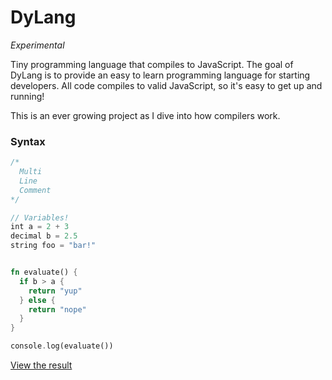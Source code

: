 # DyLang

_Experimental_

Tiny programming language that compiles to JavaScript. The goal of DyLang is to provide an easy to learn programming language for starting developers. All code compiles to valid JavaScript, so it's easy to get up and running!

This is an ever growing project as I dive into how compilers work.

### Syntax

```rust
/*
  Multi
  Line
  Comment
*/

// Variables!
int a = 2 + 3
decimal b = 2.5
string foo = "bar!"


fn evaluate() {
  if b > a {
    return "yup"
  } else {
    return "nope"
  }
}

console.log(evaluate())
```

[View the result](https://ganderzz.github.io/DyLang/)
